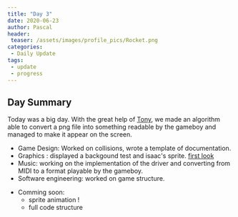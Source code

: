 ```yaml
---
title: "Day 3"
date: 2020-06-23
author: Pascal
header:
 teaser: /assets/images/profile_pics/Rocket.png
categories: 
 - Daily Update
tags:
 - update
 - progress
---
```


## Day Summary

Today was a big day. With the great help of [Tony](https://github.com/ChatPion), we made an algorithm  able to convert a png file into something readable by the gameboy and managed to make it appear on the screen.

  - Game Design: 
  Worked on collisions, wrote a template of documentation.
  - Graphics : 
  displayed a backgound test and isaac's sprite.
  [first look](../../assets/images/first_sprite.png)
  - Music: 
  working on the implementation of the driver and converting from MIDI to a format playable by the gameboy.
  - Software engineering:
  worked on game structure.
  

* Comming soon:
  - sprite animation !
  - full code structure

